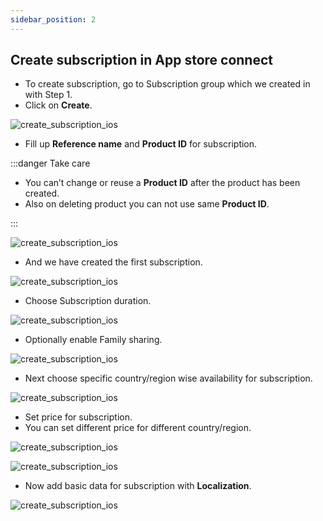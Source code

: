 ```yaml
---
sidebar_position: 2
---
```


## Create subscription in App store connect

- To create subscription, go to Subscription group which we created in with Step 1.
- Click on **Create**.

![create_subscription_ios](/img/create-subscription-ios/create_subscription_ios_6.png)

- Fill up **Reference name** and **Product ID** for subscription.

:::danger Take care

- You can’t change or reuse a **Product ID** after the product has been created.
- Also on deleting product you can not use same **Product ID**.

:::

![create_subscription_ios](/img/create-subscription-ios/create_subscription_ios_7.png)

- And we have created the first subscription.

![create_subscription_ios](/img/create-subscription-ios/create_subscription_ios_8.png)

- Choose Subscription duration.

![create_subscription_ios](/img/create-subscription-ios/create_subscription_ios_9.png)

- Optionally enable Family sharing.

![create_subscription_ios](/img/create-subscription-ios/create_subscription_ios_10.png)

- Next choose specific country/region wise availability for subscription.

![create_subscription_ios](/img/create-subscription-ios/create_subscription_ios_11.png)

- Set price for subscription.
- You can set different price for different country/region.

![create_subscription_ios](/img/create-subscription-ios/create_subscription_ios_12.png)

![create_subscription_ios](/img/create-subscription-ios/create_subscription_ios_13.png)

- Now add basic data for subscription with **Localization**.

![create_subscription_ios](/img/create-subscription-ios/create_subscription_ios_14.png)



